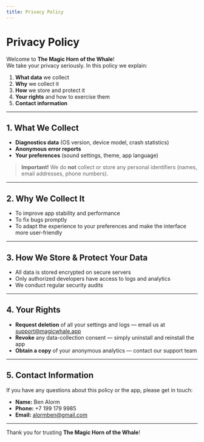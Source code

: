 ```yaml
---
title: Privacy Policy
---
```


# Privacy Policy

Welcome to **The Magic Horn of the Whale**!  
We take your privacy seriously. In this policy we explain:

1. **What data** we collect  
2. **Why** we collect it  
3. **How** we store and protect it  
4. **Your rights** and how to exercise them  
5. **Contact information**

---

## 1. What We Collect

- **Diagnostics data** (OS version, device model, crash statistics)  
- **Anonymous error reports**  
- **Your preferences** (sound settings, theme, app language)

> **Important!** We do **not** collect or store any personal identifiers (names, email addresses, phone numbers).

---

## 2. Why We Collect It

- To improve app stability and performance  
- To fix bugs promptly  
- To adapt the experience to your preferences and make the interface more user-friendly

---

## 3. How We Store & Protect Your Data

- All data is stored encrypted on secure servers  
- Only authorized developers have access to logs and analytics  
- We conduct regular security audits

---

## 4. Your Rights

- **Request deletion** of all your settings and logs — email us at support@magicwhale.app  
- **Revoke** any data-collection consent — simply uninstall and reinstall the app  
- **Obtain a copy** of your anonymous analytics — contact our support team

---

## 5. Contact Information

If you have any questions about this policy or the app, please get in touch:

- **Name:** Ben Alorm  
- **Phone:** +7 199 179 9985  
- **Email:** alormben@gmail.com

---

Thank you for trusting **The Magic Horn of the Whale**!

